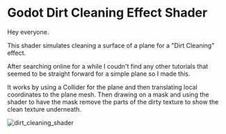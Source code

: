 
# Godot Dirt Cleaning Effect Shader

Hey everyone.

This shader simulates cleaning a surface of a plane for a "Dirt Cleaning" effect. 

After searching online for a while I coudn't find any other tutorials that seemed to be straight forward for a simple plane so I made this. 

It works by using a Collider for the plane and then translating local coordinates to the plane mesh. Then drawing on a mask and using the shader to have the mask remove the parts of the dirty texture to show the clean texture underneath. 

![dirt_cleaning_shader](https://github.com/user-attachments/assets/b097788d-d80f-4e01-bdf2-09a1ea3df652)
